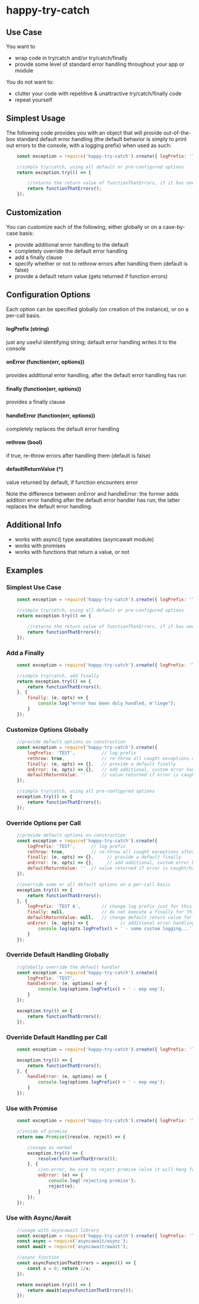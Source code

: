 happy-try-catch
================

Use Case
--------
You want to 
- wrap code in try/catch and/or try/catch/finally
- provide some level of standard error handling throughout your app or module

You do not want to: 
- clutter your code with repetitive & unattractive try/catch/finally code
- repeat yourself 

Simplest Usage
--------------
The following code provides you with an object that will provide out-of-the-box standard default error handling (the default behavior is simply to print out errors to the console, with a logging prefix) when used as such: 

```javascript
    const exception = require('happy-try-catch').create({ logPrefix: 'TEST'});

    //simple try/catch, using all default or pre-configured options 
    return exception.try(() => {

        //returns the return value of functionThatErrors, if it has one 
        return functionThatErrors();
    });
```

Customization
-------------
You can customize each of the following, either globally or on a case-by-case basis: 
- provide additional error handling to the default 
- completely override the default error handling
- add a finally clause 
- specify whether or not to rethrow errors after handling them (default is false) 
- provide a default return value (gets returned if function errors)

Configuration Options
---------------------
Each option can be specified globally (on creation of the instance), or on a per-call basis. 

#### logPrefix (string)
just any useful identifying string; default error handling writes it to the console 
#### onError (function(err, options))
provides additional error handling, after the default error handling has run
#### finally (function(err, options))
provides a finally clause
#### handleError (function(err, options))
completely replaces the default error handling 
#### rethrow (bool)
if true, re-throw errors after handling them (default is false)
#### defaultReturnValue (*)
value returned by default, if function encounters error 

Note the difference between onError and handleError: the former adds addition error handling after the default error handler has run; the latter replaces the default error handling. 

Additional Info
---------------
- works with async() type awaitables (asyncawait module) 
- works with promises 
- works with functions that return a value, or not

Examples
--------

### Simplest Use Case
```javascript
    const exception = require('happy-try-catch').create({ logPrefix: 'TEST'});

    //simple try/catch, using all default or pre-configured options 
    return exception.try(() => {

        //returns the return value of functionThatErrors, if it has one 
        return functionThatErrors();
    });
```

### Add a Finally
```javascript
    const exception = require('happy-try-catch').create({ logPrefix: 'TEST'});

    //simple try/catch, add finally 
    return exception.try(() => {
        return functionThatErrors();
    }, { 
        finally: (e, opts) => {
            console.log("error has been duly handled, m'liege"); 
        }
    });
```

### Customize Options Globally
```javascript
    //provide default options on construction
    const exception = require('happy-try-catch').create({ 
        logPrefix: 'TEST',          // log prefix
        rethrow: true,              // re-throw all caught exceptions after handling
        finally: (e, opts) => {},   // provide a default finally 
        onError: (e, opts) => {},   // add additional, custom error handling (e.g. custom logging) 
        defaultReturnValue: ''      // value returned if error is caught/handled (default is undefined)
    });

    //simple try/catch, using all pre-configured options 
    exception.try(() => {
        return functionThatErrors();
    });
```

### Override Options per Call
```javascript
    //provide default options on construction
    const exception = require('happy-try-catch').create({ 
        logPrefix: 'TEST',      // log prefix
        rethrow: true,          // re-throw all caught exceptions after handling
        finally: (e, opts) => {},     // provide a default finally 
        onError: (e, opts) => {},     // add additional, custom error handling (e.g. custom logging) 
        defaultReturnValue: ''  // value returned if error is caught/handled (default is undefined)
    });

    //override some or all default options on a per-call basis
    exception.try(() => {
        return functionThatErrors();
    }, {
        logPrefix: 'TEST A',        // change log prefix just for this one call
        finally: null,              // do not execute a finally for this call
        defaultReturnValue: null,   // change default return value for this call
        onError: (e, opts) => {            // additional error handling for this call
            console.log(opts.logPrefix() + ' - some custom logging...');
        }
    });
```

### Override Default Handling Globally
```javascript
    //globally override the default handler 
    const exception = require('happy-try-catch').create({ 
        logPrefix: 'TEST',
        handleError: (e, options) => {
            console.log(options.logPrefix() + ' - eep eep'); 
        }
    });

    exception.try(() => {
        return functionThatErrors();
    });
```

### Override Default Handling per Call
```javascript
    const exception = require('happy-try-catch').create({ logPrefix: 'TEST'});

    exception.try(() => {
        return functionThatErrors();
    }, {
        handleError: (e, options) => {
            console.log(options.logPrefix() + ' - eep eep'); 
        }
    });
```

### Use with Promise
```javascript
    const exception = require('happy-try-catch').create({ logPrefix: 'TEST'});

    //inside of promise 
    return new Promise((resolve, reject) => {

        //usage as normal 
        exception.try(() => {   
            resolve(functionThatErrors());
        }, {
            //on error, be sure to reject promise (else it will hang forever) 
            onError: (e) => {
                console.log('rejecting promise'); 
                reject(e); 
            }
        });
    }); 
```

### Use with Async/Await
```javascript
    //usage with asyncawait library 
    const exception = require('happy-try-catch').create({ logPrefix: 'TEST'});
    const async = require('asyncawait/async');
    const await = require('asyncawait/await');

    //async function 
    const asyncFunctionThatErrors = async(() => {
        const x = 0; return 1/x; 
    }); 

    return exception.try(() => {
        return await(asyncFunctionThatErrors()); 
    });
```
